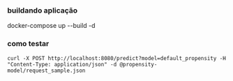 
### buildando aplicação
docker-compose up --build -d



### como testar
```
curl -X POST http://localhost:8080/predict?model=default_propensity -H "Content-Type: application/json" -d @propensity-model/request_sample.json
```